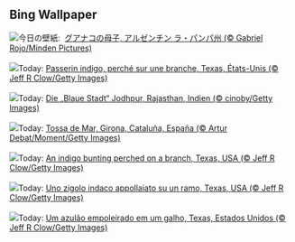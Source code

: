 ## Bing Wallpaper
![](https://www.bing.com/th?id=OHR.GuanacoMother_JA-JP0047652462_UHD.jpg&w=1000)今日の壁紙: &nbsp;[グアナコの母子, アルゼンチン ラ・パンパ州 (© Gabriel Rojo/Minden Pictures)](https://www.bing.com/th?id=OHR.GuanacoMother_JA-JP0047652462_UHD.jpg)
<br><br/>
![](https://www.bing.com/th?id=OHR.TexasIndigoBunting_FR-FR9846433348_UHD.jpg&w=1000)Today: [Passerin indigo, perché sur une branche, Texas, États-Unis (© Jeff R Clow/Getty Images)](https://www.bing.com/th?id=OHR.TexasIndigoBunting_FR-FR9846433348_UHD.jpg)
<br><br/>
![](https://www.bing.com/th?id=OHR.BlueCityIndia_DE-DE7777501336_UHD.jpg&w=1000)Today: [Die „Blaue Stadt“ Jodhpur, Rajasthan, Indien (© cinoby/Getty Images)](https://www.bing.com/th?id=OHR.BlueCityIndia_DE-DE7777501336_UHD.jpg)
<br><br/>
![](https://www.bing.com/th?id=OHR.GironaForest_ES-ES1227964184_UHD.jpg&w=1000)Today: [Tossa de Mar, Girona, Cataluña, España (© Artur Debat/Moment/Getty Images)](https://www.bing.com/th?id=OHR.GironaForest_ES-ES1227964184_UHD.jpg)
<br><br/>
![](https://www.bing.com/th?id=OHR.TexasIndigoBunting_EN-GB6986084120_UHD.jpg&w=1000)Today: [An indigo bunting perched on a branch, Texas, USA (© Jeff R Clow/Getty Images)](https://www.bing.com/th?id=OHR.TexasIndigoBunting_EN-GB6986084120_UHD.jpg)
<br><br/>
![](https://www.bing.com/th?id=OHR.TexasIndigoBunting_IT-IT9364925475_UHD.jpg&w=1000)Today: [Uno zigolo indaco appollaiato su un ramo, Texas, USA (© Jeff R Clow/Getty Images)](https://www.bing.com/th?id=OHR.TexasIndigoBunting_IT-IT9364925475_UHD.jpg)
<br><br/>
![](https://www.bing.com/th?id=OHR.TexasIndigoBunting_PT-BR6730881258_UHD.jpg&w=1000)Today: [Um azulão empoleirado em um galho, Texas, Estados Unidos (© Jeff R Clow/Getty Images)](https://www.bing.com/th?id=OHR.TexasIndigoBunting_PT-BR6730881258_UHD.jpg)
<br><br/>
